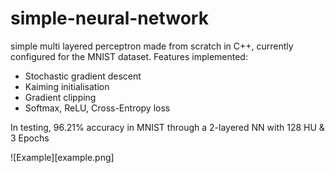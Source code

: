 # simple-neural-network
simple multi layered perceptron made from scratch in C++, currently configured for the MNIST dataset.
Features implemented:

- Stochastic gradient descent
- Kaiming initialisation
- Gradient clipping
- Softmax, ReLU, Cross-Entropy loss

In testing, 96.21% accuracy in MNIST through a 2-layered NN with 128 HU & 3 Epochs

![Example][example.png]
